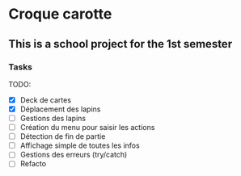 # Croque carotte

## This is a school project for the 1st semester


### Tasks

TODO:
- [X] Deck de cartes
- [X] Déplacement des lapins
- [ ] Gestions des lapins
- [ ] Création du menu pour saisir les actions
- [ ] Détection de fin de partie
- [ ] Affichage simple de toutes les infos
- [ ] Gestions des erreurs (try/catch)
- [ ] Refacto
